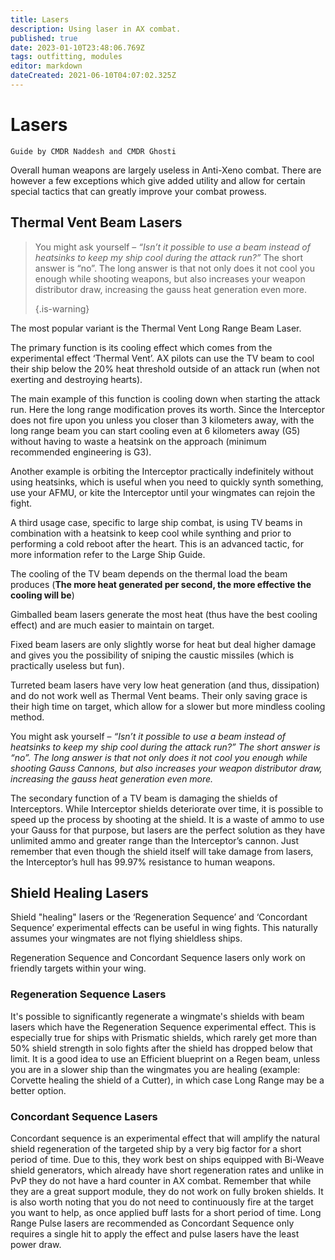 ```yaml
---
title: Lasers
description: Using laser in AX combat.
published: true
date: 2023-01-10T23:48:06.769Z
tags: outfitting, modules
editor: markdown
dateCreated: 2021-06-10T04:07:02.325Z
---
```


# Lasers
`Guide by CMDR Naddesh and CMDR Ghosti`

Overall human weapons are largely useless in Anti-Xeno combat. There are however a few exceptions which give added utility and allow for certain special tactics that can greatly improve your combat prowess.

## Thermal Vent Beam Lasers

> You might ask yourself – *“Isn’t it possible to use a beam instead of heatsinks to keep my ship cool during the attack run?”* The short answer is “no”. The long answer is that not only does it not cool you enough while shooting weapons, but also increases your weapon distributor draw, increasing the gauss heat generation even more. 
> 
> {.is-warning}

The most popular variant is the Thermal Vent Long Range Beam Laser.

The primary function is its cooling effect which comes from the experimental effect ‘Thermal Vent’. AX pilots can use the TV beam to cool their ship below the 20% heat threshold outside of an attack run (when not exerting and destroying hearts).

The main example of this function is cooling down when starting the attack run. Here the long range modification proves its worth. Since the Interceptor does not fire upon you unless you closer than 3 kilometers away, with the long range beam you can start cooling even at 6 kilometers away (G5) without having to waste a heatsink on the approach (minimum recommended engineering is G3).

Another example is orbiting the Interceptor practically indefinitely without using heatsinks, which is useful when you need to quickly synth something, use your AFMU, or kite the Interceptor until your wingmates can rejoin the fight.

A third usage case, specific to large ship combat, is using TV beams in combination with a heatsink to keep cool while synthing and prior to performing a cold reboot after the heart. This is an advanced tactic, for more information refer to the Large Ship Guide.

The cooling of the TV beam depends on the thermal load the beam produces (**The more heat generated per second, the more effective the cooling will be**)

Gimballed beam lasers generate the most heat (thus have the best cooling effect) and are much easier to maintain on target.

Fixed beam lasers are only slightly worse for heat but deal higher damage and gives you the possibility of sniping the caustic missiles (which is practically useless but fun).

Turreted beam lasers have very low heat generation (and thus, dissipation) and do not work well as Thermal Vent beams. Their only saving grace is their high time on target, which allow for a slower but more mindless cooling method.

You might ask yourself – *“Isn’t it possible to use a beam instead of heatsinks to keep my ship cool during the attack run?” The short answer is “no”. The long answer is that not only does it not cool you enough while shooting Gauss Cannons, but also increases your weapon distributor draw, increasing the gauss heat generation even more.*

The secondary function of a TV beam is damaging the shields of Interceptors. While Interceptor shields deteriorate over time, it is possible to speed up the process by shooting at the shield. It is a waste of ammo to use your Gauss for that purpose, but lasers are the perfect solution as they have unlimited ammo and greater range than the Interceptor’s cannon. Just remember that even though the shield itself will take damage from lasers, the Interceptor’s hull has 99.97% resistance to human weapons.

## Shield Healing Lasers

Shield "healing" lasers or the ‘Regeneration Sequence’ and ‘Concordant Sequence’ experimental effects can be useful in wing fights. This naturally assumes your wingmates are not flying shieldless ships.

Regeneration Sequence and Concordant Sequence lasers only work on friendly targets within your wing.

### Regeneration Sequence Lasers
It's possible to significantly regenerate a wingmate's shields with beam lasers which have the Regeneration Sequence experimental effect. This is especially true for ships with Prismatic shields, which rarely get more than 50% shield strength in solo fights after the shield has dropped below that limit. It is a good idea to use an Efficient blueprint on a Regen beam, unless you are in a slower ship than the wingmates you are healing (example: Corvette healing the shield of a Cutter), in which case Long Range may be a better option.

### Concordant Sequence Lasers
Concordant sequence is an experimental effect that will amplify the natural shield regeneration of the targeted ship by a very big factor for a short period of time. Due to this, they work best on ships equipped with Bi-Weave shield generators, which already have short regeneration rates and unlike in PvP they do not have a hard counter in AX combat. Remember that while they are a great support module, they do not work on fully broken shields. It is also worth noting that you do not need to continuously fire at the target you want to help, as once applied buff lasts for a short period of time. Long Range Pulse lasers are recommended as Concordant Sequence only requires a single hit to apply the effect and pulse lasers have the least power draw.
